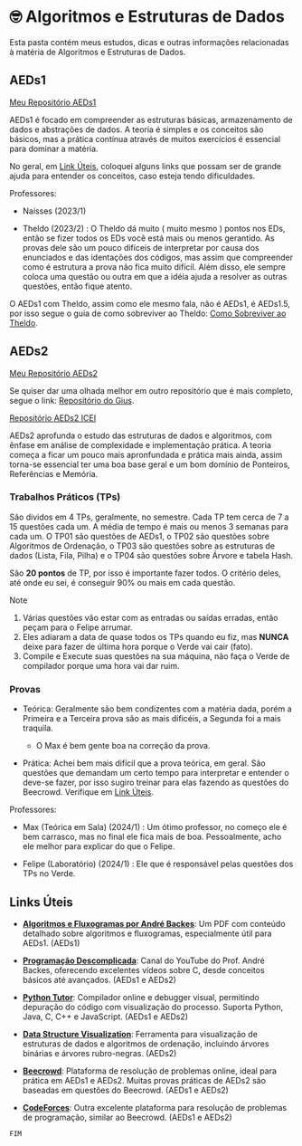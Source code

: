 # 🤓 Algoritmos e Estruturas de Dados

Esta pasta contém meus estudos, dicas e outras informações relacionadas à matéria de Algoritmos e Estruturas de Dados.

## AEDs1

[Meu Repositório AEDs1](https://github.com/vinimiraa/CC-PUCMG/tree/main/AEDs/AEDs_I)

AEDs1 é focado em compreender as estruturas básicas, armazenamento de dados e abstrações de dados. A teoria é simples e
os conceitos são básicos, mas a prática contínua através de muitos exercícios é essencial para dominar a matéria.

No geral, em [Link Úteis](#links-úteis), coloquei alguns links que possam ser de grande ajuda para entender os conceitos,
caso esteja tendo dificuldades.

Professores:

- Naísses (2023/1)

- Theldo (2023/2) : O Theldo dá muito ( muito mesmo ) pontos nos EDs, então se fizer todos os EDs você está mais ou menos
gerantido. As provas dele são um pouco difíceis de interpretar por causa dos enunciados e das identações dos códigos, mas
assim que compreender como é estrutura a prova não fica muito difícil. Além disso, ele sempre coloca uma questão ou outra
em que a idéia ajuda a resolver as outras questões, então fique atento.

O AEDs1 com Theldo, assim como ele mesmo fala, não é AEDs1, é AEDs1.5, por isso segue o guia de como sobreviver ao Theldo:
[Como Sobreviver ao Theldo](https://github.com/vinimiraa/CC-PUCMG/blob/main/AEDs/AEDs_I/Material/Guia_Sobreviver_ao_Theldo.pdf).

## AEDs2

[Meu Repositório AEDs2](https://github.com/vinimiraa/CC-PUCMG/tree/main/AEDs/AEDs_II)

Se quiser dar uma olhada melhor em outro repositório que é mais completo, segue o link: [Repositório do Gius](https://github.com/giusfds/AEDS-II/).

[Repositório AEDs2 ICEI](https://github.com/icei-pucminas/aeds2)

AEDs2 aprofunda o estudo das estruturas de dados e algoritmos, com ênfase em análise de complexidade e implementação prática.
A teoria começa a ficar um pouco mais apronfundada e prática mais ainda, assim torna-se essencial ter uma boa base geral
e um bom domínio de Ponteiros, Referências e Memória.

### Trabalhos Práticos (TPs)

São dividos em 4 TPs, geralmente, no semestre. Cada TP tem cerca de 7 a 15 questões cada um. A média de tempo é mais ou
menos 3 semanas para cada um. O TP01 são questões de AEDs1, o TP02 são questões sobre Algoritmos de Ordenação, o TP03 são
questões sobre as estruturas de dados (Lista, Fila, Pilha) e o TP04 são questões sobre Árvore e tabela Hash.

São **20 pontos** de TP, por isso é importante fazer todos. O critério deles, até onde eu sei, é conseguir 90% ou mais em cada
questão.

> [!NOTE]
>
> 1. Várias questões vão estar com as entradas ou saídas erradas, então peçam para o Felipe arrumar.
> 2. Eles adiaram a data de quase todos os TPs quando eu fiz, mas **NUNCA** deixe para fazer de última hora porque o Verde vai cair (fato).
> 3. Compile e Execute suas questões na sua máquina, não faça o Verde de compilador porque uma hora vai dar ruim.
>

### Provas

- Teórica: Geralmente são bem condizentes com a matéria dada, porém a Primeira e a Terceira prova são as mais dificéis, a
Segunda foi a mais traquila.

  - O Max é bem gente boa na correção da prova.

- Prática: Achei bem mais difícil que a prova teórica, em geral. São questões que demandam um certo tempo para interpretar
e entender o deve-se fazer, por isso sugiro treinar para elas fazendo as questões do Beecrowd. Verifique em [Link Úteis](#links-úteis).

Professores:

- Max (Teórica em Sala) (2024/1) : Um ótimo professor, no começo ele é bem carrasco, mas no final ele fica mais de boa.
Pessoalmente, acho ele melhor para explicar do que o Felipe.

- Felipe (Laboratório)  (2024/1) : Ele que é responsável pelas questões dos TPs no Verde.

## Links Úteis

- **[Algoritmos e Fluxogramas por André Backes](https://www.facom.ufu.br/~backes/gci007/Aula02-AlgoritmosFluxogramas.pdf)**:
Um PDF com conteúdo detalhado sobre algoritmos e fluxogramas, especialmente útil para AEDs1. (AEDs1)

- **[Programação Descomplicada](https://www.youtube.com/@progdescomplicada/playlists)**: Canal do YouTube do Prof. André
Backes, oferecendo excelentes vídeos sobre C, desde conceitos básicos até avançados. (AEDs1 e AEDs2)

- **[Python Tutor](https://pythontutor.com/)**: Compilador online e debugger visual, permitindo depuração do código com
visualização do processo. Suporta Python, Java, C, C++ e JavaScript. (AEDs1 e AEDs2)

- **[Data Structure Visualization](https://www.cs.usfca.edu/~galles/visualization/Algorithms.html)**: Ferramenta para
visualização de estruturas de dados e algoritmos de ordenação, incluindo árvores binárias e árvores rubro-negras. (AEDs2)

- **[Beecrowd](https://judge.beecrowd.com/pt/login)**: Plataforma de resolução de problemas online, ideal para prática
em AEDs1 e AEDs2. Muitas provas práticas de AEDs2 são baseadas em questões do Beecrowd. (AEDs1 e AEDs2)

- **[CodeForces](https://codeforces.com/problemset)**: Outra excelente plataforma para resolução de problemas de programação,
similar ao Beecrowd. (AEDs1 e AEDs2)

`FIM`
